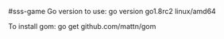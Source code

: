 #sss-gameGo version to use:go version go1.8rc2 linux/amd64To install gom:go get github.com/mattn/gom
